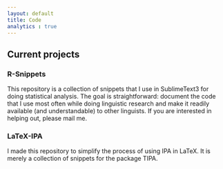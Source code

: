 ```yaml
---
layout: default
title: Code
analytics : true
---
```


## Current projects

### R-Snippets  
  This repository is a collection of snippets that I use in SublimeText3 for doing statistical analysis. The goal is straightforward: document the code that I use most often while doing linguistic research and make it readily available (and understandable) to other linguists. If you are interested in helping out, please mail me.

### LaTeX-IPA
  I made this repository to simplify the process of using IPA in LaTeX. It is merely a collection of snippets for the package TIPA. 